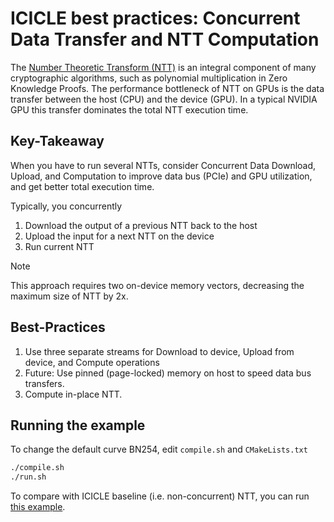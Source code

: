 # ICICLE best practices: Concurrent Data Transfer and NTT Computation

The [Number Theoretic Transform (NTT)](https://dev.ingonyama.com/icicle/primitives/ntt) is an integral component of many cryptographic algorithms, such as polynomial multiplication in Zero Knowledge Proofs. The performance bottleneck of NTT on GPUs is the data transfer between the host (CPU) and the device (GPU). In a typical NVIDIA GPU this transfer dominates the total NTT execution time.

## Key-Takeaway

When you have to run several NTTs, consider Concurrent Data Download, Upload, and Computation to improve data bus (PCIe) and GPU utilization, and get better total execution time.

Typically, you concurrently

1. Download the output of a previous NTT back to the host
2. Upload the input for a next NTT on the device
3. Run current NTT

> [!NOTE]
> This approach requires two on-device memory vectors, decreasing the maximum size of NTT by 2x.

## Best-Practices

1. Use three separate streams for Download to device, Upload from device, and Compute operations
2. Future: Use pinned (page-locked) memory on host to speed data bus transfers.
3. Compute in-place NTT.

## Running the example

To change the default curve BN254, edit `compile.sh` and `CMakeLists.txt`

```sh
./compile.sh
./run.sh
```

To compare with ICICLE baseline (i.e. non-concurrent) NTT, you can run [this example](../ntt/README.md).
